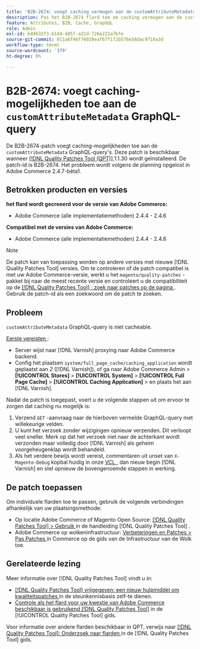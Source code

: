 ```yaml
---
title: 'B2B-2674: voegt caching vermogen aan de customAttributeMetadata GraphQL vraag toe'
description: Pas het B2B-2674 flard toe om caching vermogen aan de customAttributeMetadata GraphQL vraag toe te voegen.
feature: Attributes, B2B, Cache, GraphQL
role: Admin
exl-id: b49633f3-b144-405f-a21d-726e222a7bfe
source-git-commit: 011a6f46f76029eaf67f172b576e58dac9710a3d
workflow-type: tm+mt
source-wordcount: '379'
ht-degree: 0%

---
```


# B2B-2674: voegt caching-mogelijkheden toe aan de `customAttributeMetadata` GraphQL-query

De B2B-2674-patch voegt caching-mogelijkheden toe aan de `customAttributeMetadata` GraphQL-query&#39;s. Deze patch is beschikbaar wanneer [[!DNL Quality Patches Tool (QPT)] ](https://experienceleague.adobe.com/en/docs/commerce-operations/tools/quality-patches-tool/quality-patches-tool-to-self-serve-quality-patches) 1.1.30 wordt geïnstalleerd. De patch-id is B2B-2674. Het probleem wordt volgens de planning opgelost in Adobe Commerce 2.4.7-bèta1.

## Betrokken producten en versies

**het flard wordt gecreeerd voor de versie van Adobe Commerce:**

* Adobe Commerce (alle implementatiemethoden) 2.4.4 - 2.4.6

**Compatibel met de versies van Adobe Commerce:**

* Adobe Commerce (alle implementatiemethoden) 2.4.4 - 2.4.6

>[!NOTE]
>
>De patch kan van toepassing worden op andere versies met nieuwe [!DNL Quality Patches Tool] versies. Om te controleren of de patch compatibel is met uw Adobe Commerce-versie, werkt u het `magento/quality-patches` -pakket bij naar de meest recente versie en controleert u de compatibiliteit op de [[!DNL Quality Patches Tool] : zoek naar patches op de pagina ](https://experienceleague.adobe.com/tools/commerce-quality-patches/index.html) . Gebruik de patch-id als een zoekwoord om de patch te zoeken.

## Probleem

`customAttributeMetadata` GraphQL-query is niet cacheable.

<u> Eerste vereisten </u>:

* Server wijst naar [!DNL Varnish] proxying naar Adobe Commerce backend.
* Config het plaatsen `system/full_page_cache/caching_application` wordt geplaatst aan *2* ([!DNL Varnish]), of ga naar Adobe Commerce Admin > **[!UICONTROL Stores]** > **[!UICONTROL System]** > **[!UICONTROL Full Page Cache]** > **[!UICONTROL Caching Application]** > en plaats het aan [!DNL Varnish].

Nadat de patch is toegepast, voert u de volgende stappen uit om ervoor te zorgen dat caching nu mogelijk is:

1. Verzend `GET` -aanvraag naar de hierboven vermelde GraphQL-query met willekeurige velden.
1. U kunt het verzoek zonder wijzigingen opnieuw verzenden. Dit verloopt veel sneller. Merk op dat het verzoek niet naar de achterkant wordt verzonden maar volledig door [!DNL Varnish] als geheim voorgeheugenklap wordt behandeld.
1. Als het verdere bewijs wordt vereist, commentaren uit unset van `X-Magento-Debug` kopbal huidig in onze [ VCL ](https://github.com/magento/magento2/blob/2.4-develop/app/code/Magento/PageCache/etc/varnish6.vcl#L239), dan nieuw begin [!DNL Varnish] en stel opnieuw de bovengenoemde stappen in werking.

## De patch toepassen

Om individuele flarden toe te passen, gebruik de volgende verbindingen afhankelijk van uw plaatsingsmethode:

* Op locatie Adobe Commerce of Magento Open Source: [[!DNL Quality Patches Tool] > Gebruik ](/help/tools/quality-patches-tool/usage.md) in de handleiding [!DNL Quality Patches Tool] .
* Adobe Commerce op wolkeninfrastructuur: [ Verbeteringen en Patches > Pas Patches ](https://experienceleague.adobe.com/docs/commerce-cloud-service/user-guide/develop/upgrade/apply-patches.html) in Commerce op de gids van de Infrastructuur van de Wolk toe.

## Gerelateerde lezing

Meer informatie over [!DNL Quality Patches Tool] vindt u in:

* [[!DNL Quality Patches Tool]  vrijgegeven: een nieuw hulpmiddel om kwaliteitspatches ](https://experienceleague.adobe.com/en/docs/commerce-operations/tools/quality-patches-tool/quality-patches-tool-to-self-serve-quality-patches) in de steunkennisbasis zelf-te dienen.
* [ Controle als het flard voor uw kwestie van Adobe Commerce beschikbaar is gebruikend  [!DNL Quality Patches Tool]](/help/tools/quality-patches-tool/patches-available-in-qpt/check-patch-for-magento-issue-with-magento-quality-patches.md) in de [!UICONTROL Quality Patches Tool] gids.


Voor informatie over andere flarden beschikbaar in QPT, verwijs naar [[!DNL Quality Patches Tool]: Onderzoek naar flarden ](https://experienceleague.adobe.com/tools/commerce-quality-patches/index.html) in de [!DNL Quality Patches Tool] gids.
